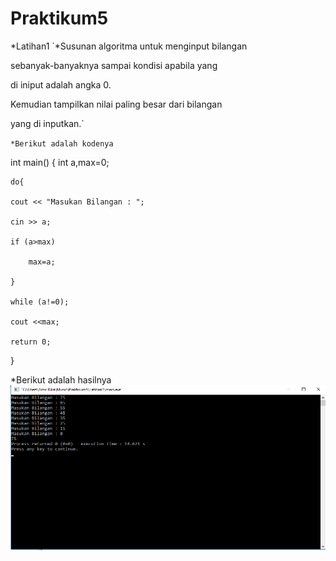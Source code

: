 # Praktikum5

*Latihan1
`*Susunan algoritma untuk menginput bilangan 

 sebanyak-banyaknya sampai kondisi apabila yang 

 di iniput adalah angka 0.

 Kemudian tampilkan nilai paling besar dari bilangan 

 yang di inputkan.`

`*Berikut adalah kodenya`

 int main()
{
    int a,max=0;

    do{

    cout << "Masukan Bilangan : ";

    cin >> a;

    if (a>max)

        max=a;

    }

    while (a!=0);

    cout <<max;

    return 0;
}

*Berikut adalah hasilnya
 ![img](https://raw.githubusercontent.com/amirudin742/Praktikum5/master/Hasil1.png)

